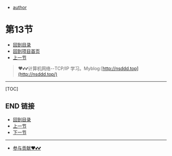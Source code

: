 + [author](https://github.com/3293172751)
# 第13节
+ [回到目录](../README.md)
+ [回到项目首页](../../README.md)
+ [上一节](12.md)
> ❤️💕💕计算机网络--TCP/IP 学习。Myblog:[http://nsddd.top](http://nsddd.top/)
---
[TOC]





## END 链接
+ [回到目录](../README.md)
+ [上一节](12.md)
+ [下一节](14.md)
---
+ [参与贡献❤️💕💕](https://github.com/3293172751/CS_COURSE/blob/master/Git/git-contributor.md)
